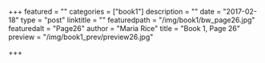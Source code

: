 +++
featured = ""
categories = ["book1"]
description = ""
date = "2017-02-18"
type = "post"
linktitle = ""
featuredpath = "/img/book1/bw_page26.jpg"
featuredalt = "Page26"
author = "Maria Rice"
title = "Book 1, Page 26"
preview = "/img/book1_prev/preview26.jpg"

+++

